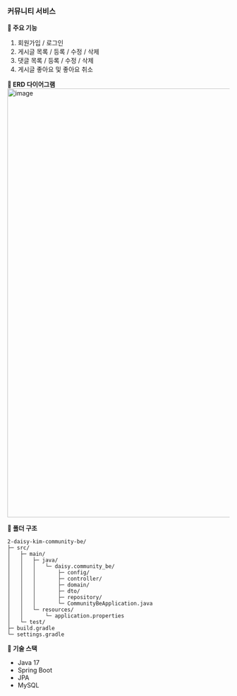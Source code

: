 ### 커뮤니티 서비스

**💬 주요 기능**
1. 회원가입 / 로그인
2. 게시글 목록 / 등록 / 수정 / 삭제
3. 댓글 목록 / 등록 / 수정 / 삭제
4. 게시글 좋아요 및 좋아요 취소

**💬 ERD 다이어그램**
<img width="970" alt="image" src="https://github.com/user-attachments/assets/2633a83e-484d-485b-b000-f3d99d42edaf" />

**💬 폴더 구조**
```
2-daisy-kim-community-be/
├─ src/
│   ├─ main/
│   │   ├─ java/
│   │   │   └─ daisy.community_be/
│   │   │       ├─ config/
│   │   │       ├─ controller/
│   │   │       ├─ domain/
│   │   │       ├─ dto/
│   │   │       ├─ repository/
│   │   │       └─ CommunityBeApplication.java
│   │   └─ resources/
│   │       └─ application.properties
│   └─ test/
├─ build.gradle
└─ settings.gradle
```

**💬 기술 스택**
* Java 17
* Spring Boot
* JPA
* MySQL
